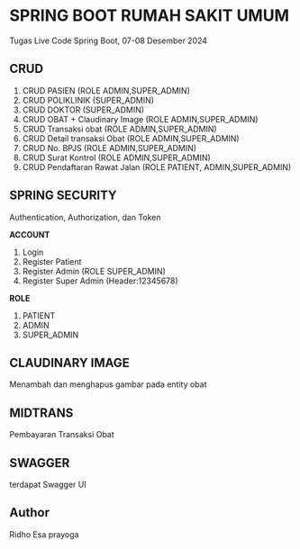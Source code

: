 # **SPRING BOOT RUMAH SAKIT UMUM**
Tugas Live Code Spring Boot, 07-08 Desember 2024

## CRUD
1. CRUD PASIEN (ROLE ADMIN,SUPER_ADMIN)
2. CRUD POLIKLINIK (SUPER_ADMIN)
3. CRUD DOKTOR (SUPER_ADMIN)
4. CRUD OBAT + Claudinary Image (ROLE ADMIN,SUPER_ADMIN)
5. CRUD Transaksi obat (ROLE ADMIN,SUPER_ADMIN)
6. CRUD Detail transaksi Obat (ROLE ADMIN,SUPER_ADMIN)
7. CRUD No. BPJS (ROLE ADMIN,SUPER_ADMIN)
8. CRUD Surat Kontrol (ROLE ADMIN,SUPER_ADMIN)
9. CRUD Pendaftaran Rawat Jalan (ROLE PATIENT, ADMIN,SUPER_ADMIN)

## SPRING SECURITY
Authentication, Authorization, dan Token

**ACCOUNT**
1. Login
2. Register Patient
3. Register Admin (ROLE SUPER_ADMIN)
4. Register Super Admin (Header:12345678)

**ROLE**
1. PATIENT
2. ADMIN
3. SUPER_ADMIN

## CLAUDINARY IMAGE
Menambah dan menghapus gambar pada entity obat

## MIDTRANS
Pembayaran Transaksi Obat

## SWAGGER
terdapat Swagger UI

## Author
Ridho Esa prayoga